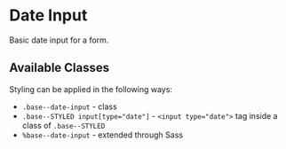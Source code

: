 # Date Input

Basic date input for a form.

## Available Classes

Styling can be applied in the following ways:

* `.base--date-input` - class
* `.base--STYLED input[type="date"]` - `<input type="date">` tag inside a class of `.base--STYLED`
* `%base--date-input` - extended through Sass
